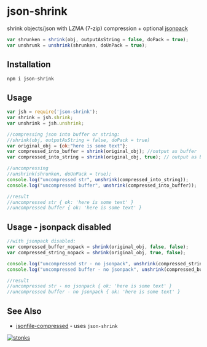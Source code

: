 # json-shrink

shrink objects/json with LZMA (7-zip) compression + optional [jsonpack](https://www.npmjs.com/package/jsonpack)

```javascript
var shrunken = shrink(obj, outputAsString = false, doPack = true);
var unshrunk = unshrink(shrunken, doUnPack = true);
```

## Installation

```sh
npm i json-shrink
```

## Usage




```javascript
var jsh = require('json-shrink');
var shrink = jsh.shrink;
var unshrink = jsh.unshrink;

//compressing json into buffer or string:
//shrink(obj, outputAsString = false, doPack = true)
var original_obj = {ok:"here is some text"};
var compressed_into_buffer = shrink(original_obj); //output as buffer
var compressed_into_string = shrink(original_obj, true); // output as base64 string

//uncompressing
//unshrink(shrunken, doUnPack = true);
console.log("uncompressed str", unshrink(compressed_into_string));
console.log("uncompressed buffer", unshrink(compressed_into_buffer));

//result
//uncompressed str { ok: 'here is some text' }
//uncompressed buffer { ok: 'here is some text' }
```

## Usage - jsonpack disabled

```javascript
//with jsonpack disabled:
var compressed_buffer_nopack = shrink(original_obj, false, false);
var compressed_string_nopack = shrink(original_obj, true, false);

console.log("uncompressed str - no jsonpack", unshrink(compressed_string_nopack, false));
console.log("uncompressed buffer - no jsonpack", unshrink(compressed_buffer_nopack, false));

//result
//uncompressed str - no jsonpack { ok: 'here is some text' }
//uncompressed buffer - no jsonpack { ok: 'here is some text' }
```

## See Also

- [jsonfile-compressed](https://www.npmjs.com/package/jsonfile-compressed) - uses `json-shrink`

[![stonks](https://i.imgur.com/UpDxbfe.png)](https://www.npmjs.com/~stonkpunk)


